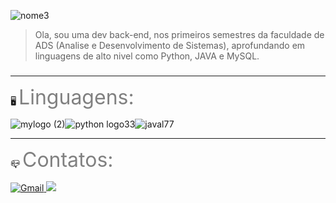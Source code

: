 


![nome3](https://user-images.githubusercontent.com/82064087/124029522-9e28e200-d9cb-11eb-94d4-e8d49d2a23d2.png)


> Ola, sou uma dev back-end, nos primeiros semestres da faculdade de ADS (Analise e Desenvolvimento de Sistemas),
> aprofundando em linguagens de alto nivel como Python, JAVA e MySQL.<h5>
____________________________________________________________________________________________________________________________________________________  
:desktop_computer: <font SIZE="6" color="#808080">Linguagens:</font>

  

![mylogo (2)](https://user-images.githubusercontent.com/82064087/124040828-0da6cd80-d9dc-11eb-9d6b-86fa09d60b64.jpg)![python logo33](https://user-images.githubusercontent.com/82064087/124040856-1d261680-d9dc-11eb-9072-7167ba87ee7c.png)![javal77](https://user-images.githubusercontent.com/82064087/124040900-3202aa00-d9dc-11eb-8bdd-73825b78582e.jpg)


___________________________________________________________________________________________________________________________________________________

:mailbox_closed: <font SIZE="6" color="#808080">Contatos:</font>
  

<a href="mailto:princesad341@gmail.com" mailto="princesad341@gmail.com" target="_blank">
<img src=https://user-images.githubusercontent.com/82064087/124039200-d8e54700-d9d8-11eb-9dce-04334a8af6bc.png alt="Gmail">
</a>
  <a href="https://github.com/ClaudianeC" target="_blank">
  <img src="https://user-images.githubusercontent.com/82064087/124039849-1d251700-d9da-11eb-950b-2db9ba2de878.jpg" />
</a>



<!--
**ClaudianeC/ClaudianeC** is a ✨ _special_ ✨ repository because its `README.md` (this file) appears on your GitHub profile.

Here are some ideas to get you started:

- 🔭 I’m currently working on ...
- 🌱 I’m currently learning ...
- 👯 I’m looking to collaborate on ...
- 🤔 I’m looking for help with ...
- 💬 Ask me about ...
- 📫 How to reach me: ...
- 😄 Pronouns: ...
- ⚡ Fun fact: ...
-->
